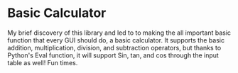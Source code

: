 <h1> Basic Calculator </h1>

My brief discovery of this library and led to to making the all important basic function that every GUI should do, a basic calculator.
It supports the basic addition, multiplication, division, and subtraction operators, but thanks to Python's Eval function, it will support
Sin, tan, and cos through the input table as well! Fun times.

